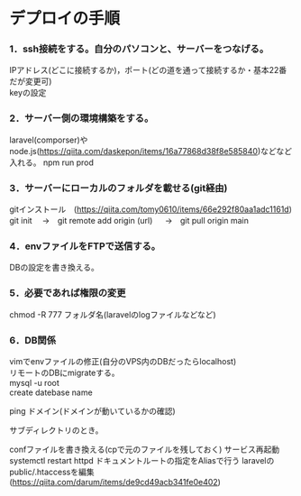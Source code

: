 # デプロイの手順

### 1．ssh接続をする。自分のパソコンと、サーバーをつなげる。  
IPアドレス(どこに接続するか)，ポート(どの道を通って接続するか・基本22番だが変更可)  
keyの設定
### 2．サーバー側の環境構築をする。   
 laravel(comporser)やnode.js(https://qiita.com/daskepon/items/16a77868d38f8e585840)などなど入れる。
 npm run prod

### 3．サーバーにローカルのフォルダを載せる(git経由)  
 gitインストール　(https://qiita.com/tomy0610/items/66e292f80aa1adc1161d)  
 git init　  →　git remote add origin (url) 　 →　git pull origin main  
### 4．envファイルをFTPで送信する。  
DBの設定を書き換える。
### 5．必要であれば権限の変更  
 chmod -R 777 フォルダ名(laravelのlogファイルなどなど)
### 6．DB関係
vimでenvファイルの修正(自分のVPS内のDBだったらlocalhost)  
リモートのDBにmigrateする。  
mysql -u root  
create datebase name


ping ドメイン(ドメインが動いているかの確認)

サブディレクトリのとき。

 confファイルを書き換える(cpで元のファイルを残しておく)
 サービス再起動　systemctl restart httpd
 ドキュメントルートの指定をAliasで行う
 laravelのpublic/.htaccessを編集(https://qiita.com/darum/items/de9cd49acb341fe0e402)
